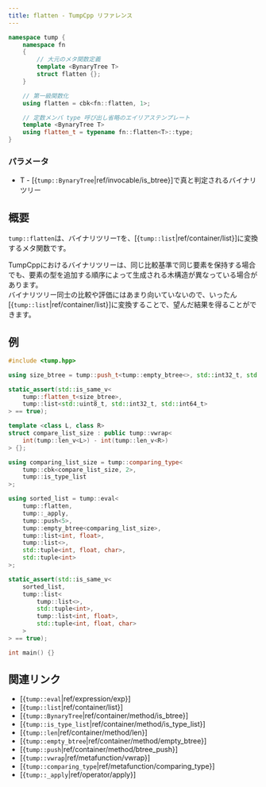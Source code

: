 ```yaml
---
title: flatten - TumpCpp リファレンス
---
```


```cpp
namespace tump {
    namespace fn
    {
        // 大元のメタ関数定義
        template <BynaryTree T>
        struct flatten {};
    }

    // 第一級関数化
    using flatten = cbk<fn::flatten, 1>;

    // 定数メンバ type 呼び出し省略のエイリアステンプレート
    template <BynaryTree T>
    using flatten_t = typename fn::flatten<T>::type;
}
```

### パラメータ

- T - [{`tump::BynaryTree`|ref/invocable/is_btree}]で真と判定されるバイナリツリー

## 概要

`tump::flatten`は、バイナリツリー`T`を、[{`tump::list`|ref/container/list}]に変換するメタ関数です。    

TumpCppにおけるバイナリツリーは、同じ比較基準で同じ要素を保持する場合でも、要素の型を追加する順序によって生成される木構造が異なっている場合があります。  
バイナリツリー同士の比較や評価にはあまり向いていないので、いったん[{`tump::list`|ref/container/list}]に変換することで、望んだ結果を得ることができます。

## 例

```cpp
#include <tump.hpp>

using size_btree = tump::push_t<tump::empty_btree<>, std::int32_t, std::uint8_t, std::int64_t>;

static_assert(std::is_same_v<
    tump::flatten_t<size_btree>,
    tump::list<std::uint8_t, std::int32_t, std::int64_t>
> == true);

template <class L, class R>
struct compare_list_size : public tump::vwrap<
    int(tump::len_v<L>) - int(tump::len_v<R>)
> {};

using comparing_list_size = tump::comparing_type<
    tump::cbk<compare_list_size, 2>,
    tump::is_type_list
>;

using sorted_list = tump::eval<
    tump::flatten,
    tump::_apply,
    tump::push<5>,
    tump::empty_btree<comparing_list_size>,
    tump::list<int, float>,
    tump::list<>,
    std::tuple<int, float, char>,
    std::tuple<int>
>;

static_assert(std::is_same_v<
    sorted_list,
    tump::list<
        tump::list<>,
        std::tuple<int>,
        tump::list<int, float>,
        std::tuple<int, float, char>
    >
> == true);

int main() {}
```

## 関連リンク

- [{`tump::eval`|ref/expression/exp}]
- [{`tump::list`|ref/container/list}]
- [{`tump::BynaryTree`|ref/container/method/is_btree}]
- [{`tump::is_type_list`|ref/container/method/is_type_list}]
- [{`tump::len`|ref/container/method/len}]
- [{`tump::empty_btree`|ref/container/method/empty_btree}]
- [{`tump::push`|ref/container/method/btree_push}]
- [{`tump::vwrap`|ref/metafunction/vwrap}]
- [{`tump::comparing_type`|ref/metafunction/comparing_type}]
- [{`tump::_apply`|ref/operator/apply}]
